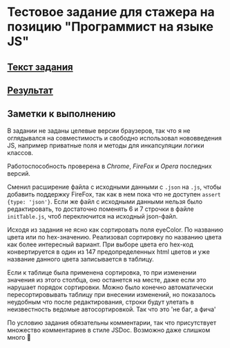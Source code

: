 # Тестовое задание для стажера на позицию "Программист на языке JS"

## [Текст задания](https://github.com/AVor0n/infoTech/blob/master/docs/task.md)

## [Результат](https://avor0n.github.io/infoTech/)

## Заметки к выполнению

В задании не заданы целевые версии браузеров, так что я не оглядывался на совместимость и свободно использовал нововведения JS, например приватные поля и методы для инкапсуляции логики классов.

Работоспособность проверена в _Chrome_, _FireFox_ и _Opera_ последних версий.

Сменил расширение файла с исходными данными с `.json` на `.js`, чтобы добавить поддержку FireFox, так как в нем пока что не доступен `assert {type: 'json'}`. Если же файл с исходными данными нельзя было редактировать, то достаточно поменять 6 и 7 строчки в файле `initTable.js`, чтоб переключится на исходный json-файл.

Исходя из задания не ясно как сортировать поля eyeColor. По названию цвета или по hex-значению. Реализовал сортировку по названию цвета как более интересный вариант. При выборе цвета его hex-код конвертируется в один из 147 предопределенных html цветов и уже название данного цвета записывается в таблицу.

Если к таблице была применена сортировка, то при изменении значения из этого столбца, оно останется на месте, даже если это нарушает порядок сортировки. Можно было конечно автоматически пересортировывать таблицу при внесении изменений, но показалось неудобным что после редактирования, строки будут улетать в неизвестность ведомые автосортировкой. Так что это 'не баг, а фича'

По условию задания обязательны комментарии, так что присутствует множество комментариев в стиле JSDoc.
Возможно даже слишком много 🙂
